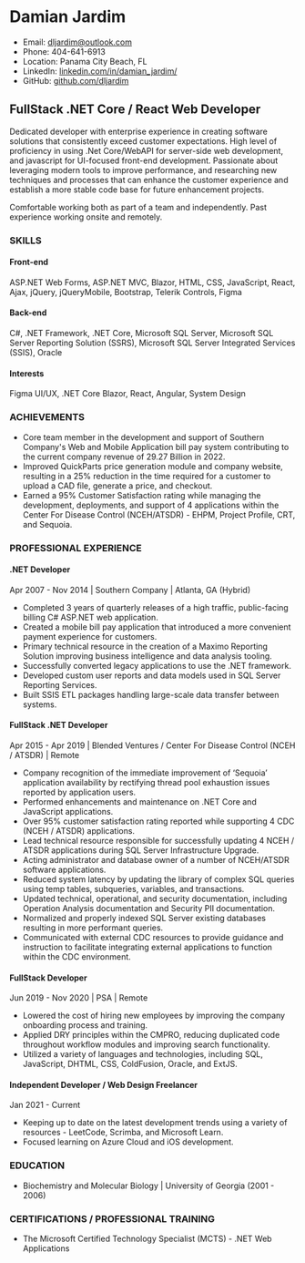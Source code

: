 
# Damian Jardim

- Email: dljardim@outlook.com
- Phone: 404-641-6913
- Location: Panama City Beach, FL
- LinkedIn: [linkedin.com/in/damian_jardim/](www.linkedin.com/in/damianjardim)
- GitHub: [github.com/dljardim](https://github.com/dljardim)

## FullStack .NET Core / React Web Developer

Dedicated developer with enterprise experience in creating software solutions that consistently exceed customer expectations. High level of proficiency in using .Net Core/WebAPI for server-side web development, and javascript for UI-focused front-end development. Passionate about leveraging modern tools to improve performance, and researching new techniques and processes that can enhance the customer experience and establish a more stable code base for future enhancement projects.

Comfortable working both as part of a team and independently. Past experience working onsite and remotely.
### SKILLS

#### Front-end

ASP.NET Web Forms, ASP.NET MVC, Blazor, HTML, CSS, JavaScript, React, Ajax, jQuery, jQueryMobile, Bootstrap, Telerik Controls, Figma

#### Back-end

C#, .NET Framework, .NET Core, Microsoft SQL Server, Microsoft SQL Server Reporting Solution (SSRS), Microsoft SQL Server Integrated Services (SSIS), Oracle

#### Interests

Figma UI/UX, .NET Core Blazor, React, Angular, System Design

### ACHIEVEMENTS

- Core team member in the development and support of Southern Company's Web and Mobile Application bill pay system contributing to the current company revenue of 29.27 Billion in 2022.
- Improved QuickParts price generation module and company website, resulting in a 25% reduction in the time required for a customer to upload a CAD file, generate a price, and checkout.
- Earned a 95% Customer Satisfaction rating while managing the development, deployments, and support of 4 applications within the Center For Disease Control (NCEH/ATSDR) - EHPM, Project Profile, CRT, and Sequoia.

### PROFESSIONAL EXPERIENCE

#### .NET Developer

Apr 2007 - Nov 2014 | Southern Company | Atlanta, GA (Hybrid)

- Completed 3 years of quarterly releases of a high traffic, public-facing billing C# ASP.NET web application.
- Created a mobile bill pay application that introduced a more convenient payment experience for customers.
- Primary technical resource in the creation of a Maximo Reporting Solution improving business intelligence and data analysis tooling.
- Successfully converted legacy applications to use the .NET framework.
- Developed custom user reports and data models used in SQL Server Reporting Services.
- Built SSIS ETL packages handling large-scale data transfer between systems.

#### FullStack .NET Developer

Apr 2015 - Apr 2019 | Blended Ventures / Center For Disease Control (NCEH / ATSDR) | Remote

- Company recognition of the immediate improvement of ‘Sequoia’ application availability by rectifying thread pool exhaustion issues reported by application users.
- Performed enhancements and maintenance on .NET Core and JavaScript applications.
- Over 95% customer satisfaction rating reported while supporting 4 CDC (NCEH / ATSDR) applications.
- Lead technical resource responsible for successfully updating 4 NCEH / ATSDR applications during SQL Server Infrastructure Upgrade.
- Acting administrator and database owner of a number of NCEH/ATSDR software applications.
- Reduced system latency by updating the library of complex SQL queries using temp tables, subqueries, variables, and transactions.
- Updated technical, operational, and security documentation, including Operation Analysis documentation and Security PII documentation.
- Normalized and properly indexed SQL Server existing databases resulting in more performant queries.
- Communicated with external CDC resources to provide guidance and instruction to facilitate integrating external applications to function within the CDC environment.

#### FullStack Developer

Jun 2019 - Nov 2020 | PSA | Remote

- Lowered the cost of hiring new employees by improving the company onboarding process and training.
- Applied DRY principles within the CMPRO, reducing duplicated code throughout workflow modules and improving search functionality.
- Utilized a variety of languages and technologies, including SQL, JavaScript, DHTML, CSS, ColdFusion, Oracle, and ExtJS.

#### Independent Developer / Web Design Freelancer

Jan 2021 - Current

- Keeping up to date on the latest development trends using a variety of resources - LeetCode, Scrimba, and Microsoft Learn.
- Focused learning on Azure Cloud and iOS development.

### EDUCATION

- Biochemistry and Molecular Biology | University of Georgia (2001 - 2006)

### CERTIFICATIONS / PROFESSIONAL TRAINING

- The Microsoft Certified Technology Specialist (MCTS) - .NET Web Applications
